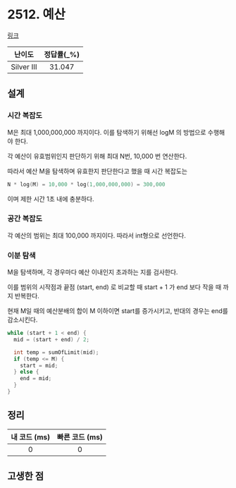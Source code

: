 # 2512. 예산

[링크](https://www.acmicpc.net/problem/2512)

|   난이도   | 정답률(\_%) |
| :--------: | :---------: |
| Silver III |   31.047    |

## 설계

### 시간 복잡도

M은 최대 1,000,000,000 까지이다. 이를 탐색하기 위해선 logM 의 방법으로 수행해야 한다.

각 예산이 유효범위인지 판단하기 위해 최대 N번, 10,000 번 연산한다.

따라서 예산 M을 탐색하며 유효한지 판단한다고 했을 때 시간 복잡도는

```cpp
N * log(M) = 10,000 * log(1,000,000,000) = 300,000
```

이며 제한 시간 1초 내에 충분하다.

### 공간 복잡도

각 예산의 범위는 최대 100,000 까지이다. 따라서 int형으로 선언한다.

### 이분 탐색

M을 탐색하며, 각 경우마다 예산 이내인지 초과하는 지를 검사한다.

이를 범위의 시작점과 끝점 (start, end) 로 비교할 때 start + 1 가 end 보다 작을 때 까지 반복한다.

현재 M일 때의 예산분배의 합이 M 이하이면 start를 증가시키고, 반대의 경우는 end를 감소시킨다.

```cpp
while (start + 1 < end) {
  mid = (start + end) / 2;

  int temp = sumOfLimit(mid);
  if (temp <= M) {
    start = mid;
  } else {
    end = mid;
  }
}
```

## 정리

| 내 코드 (ms) | 빠른 코드 (ms) |
| :----------: | :------------: |
|      0       |       0        |

## 고생한 점
